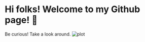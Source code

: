 
# Hi folks! Welcome to my Github page! 👀
Be curious! Take a look around.
![plot](./NUX_Octodex.gif)
